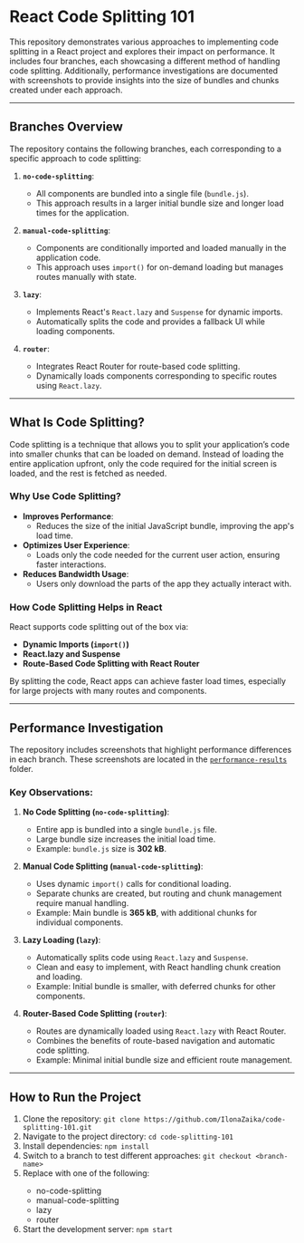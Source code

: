 
# **React Code Splitting 101**

This repository demonstrates various approaches to implementing code splitting in a React project and explores their impact on performance. It includes four branches, each showcasing a different method of handling code splitting. Additionally, performance investigations are documented with screenshots to provide insights into the size of bundles and chunks created under each approach.

---

## **Branches Overview**
The repository contains the following branches, each corresponding to a specific approach to code splitting:

1. **`no-code-splitting`**:
   - All components are bundled into a single file (`bundle.js`).
   - This approach results in a larger initial bundle size and longer load times for the application.

2. **`manual-code-splitting`**:
   - Components are conditionally imported and loaded manually in the application code.
   - This approach uses `import()` for on-demand loading but manages routes manually with state.

3. **`lazy`**:
   - Implements React's `React.lazy` and `Suspense` for dynamic imports.
   - Automatically splits the code and provides a fallback UI while loading components.

4. **`router`**:
   - Integrates React Router for route-based code splitting.
   - Dynamically loads components corresponding to specific routes using `React.lazy`.

---

## **What Is Code Splitting?**
Code splitting is a technique that allows you to split your application’s code into smaller chunks that can be loaded on demand. Instead of loading the entire application upfront, only the code required for the initial screen is loaded, and the rest is fetched as needed.

### **Why Use Code Splitting?**
- **Improves Performance**:
  - Reduces the size of the initial JavaScript bundle, improving the app's load time.
- **Optimizes User Experience**:
  - Loads only the code needed for the current user action, ensuring faster interactions.
- **Reduces Bandwidth Usage**:
  - Users only download the parts of the app they actually interact with.

### **How Code Splitting Helps in React**
React supports code splitting out of the box via:
- **Dynamic Imports (`import()`)**
- **React.lazy and Suspense**
- **Route-Based Code Splitting with React Router**

By splitting the code, React apps can achieve faster load times, especially for large projects with many routes and components.

---

## **Performance Investigation**
The repository includes screenshots that highlight performance differences in each branch. These screenshots are located in the [`performance-results`](https://github.com/IlonaZaika/code-splitting-101/tree/main/performance-results) folder.

### **Key Observations:**
1. **No Code Splitting (`no-code-splitting`)**:
   - Entire app is bundled into a single `bundle.js` file.
   - Large bundle size increases the initial load time.
   - Example: `bundle.js` size is **302 kB**.

2. **Manual Code Splitting (`manual-code-splitting`)**:
   - Uses dynamic `import()` calls for conditional loading.
   - Separate chunks are created, but routing and chunk management require manual handling.
   - Example: Main bundle is **365 kB**, with additional chunks for individual components.

3. **Lazy Loading (`lazy`)**:
   - Automatically splits code using `React.lazy` and `Suspense`.
   - Clean and easy to implement, with React handling chunk creation and loading.
   - Example: Initial bundle is smaller, with deferred chunks for other components.

4. **Router-Based Code Splitting (`router`)**:
   - Routes are dynamically loaded using `React.lazy` with React Router.
   - Combines the benefits of route-based navigation and automatic code splitting.
   - Example: Minimal initial bundle size and efficient route management.

---

## **How to Run the Project**
1. Clone the repository:
   `git clone https://github.com/IlonaZaika/code-splitting-101.git`
2. Navigate to the project directory:
`cd code-splitting-101`
3. Install dependencies:
`npm install`
4. Switch to a branch to test different approaches:
`git checkout <branch-name>`
5. Replace <branch-name> with one of the following:
   - no-code-splitting
   - manual-code-splitting
   - lazy
   - router
5. Start the development server:
`npm start`
